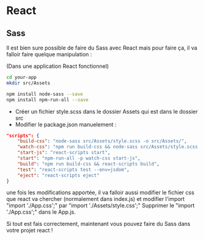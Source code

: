 # React

## Sass

Il est bien sure possible de faire du Sass avec React mais pour faire ça, il va falloir faire quelque manipulation : 

(Dans une application React fonctionnel)

```BASH
cd your-app
mkdir src/Assets
```

```BASH
npm install node-sass --save
npm install npm-run-all --save
```

- Créer un fichier style.scss dans le dossier Assets qui est dans le dossier src
- Modifier le package.json manuelement : 

```JSON
"scripts": {
    "build-css": "node-sass src/Assets/style.scss -o src/Assets/",
    "watch-css": "npm run build-css && node-sass src/Assets/style.scss -o src/Assets/ --watch --recursive",
    "start-js": "react-scripts start",
    "start": "npm-run-all -p watch-css start-js",
    "build": "npm run build-css && react-scripts build",
    "test": "react-scripts test --env=jsdom",
    "eject": "react-scripts eject"
}
```

une fois les modifications apportée, il va falloir aussi modifier le fichier css que react va chercher (normalement dans index.js) et modifier l'import "import './App.css';" par "import './Assets/style.css';"
Supprimer le "import './App.css';" dans le App.js.

Si tout est fais correctement, maintenant vous pouvez faire du Sass dans votre projet react !